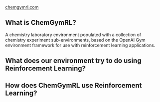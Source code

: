 [chemgymrl.com](https://chemgymrl.com/)

## What is ChemGymRL?

A chemistry laboratory environment populated with a collection of chemistry experiment sub-environments, based on the OpenAI Gym environment framework for use with reinforcement learning applications.



## What does our environment try to do using Reinforcement Learning?

## How does ChemGymRL use Reinforcement Learning?